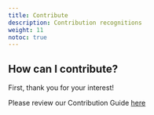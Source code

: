 ```yaml
---
title: Contribute
description: Contribution recognitions
weight: 11
notoc: true
---
```


## How can I contribute?

First, thank you for your interest!

Please review our Contribution Guide [here](https://github.com/falcosecurity/.github/blob/master/CONTRIBUTING.md)
